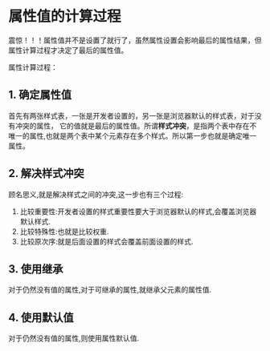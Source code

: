 # 属性值的计算过程

震惊！！！属性值并不是设置了就行了，虽然属性设置会影响最后的属性结果，但属性计算过程才决定了最后的属性值。

属性计算过程：
## 1. 确定属性值
首先有两张样式表，一张是开发者设置的，另一张是浏览器默认的样式表，对于没有冲突的属性，
它的值就是最后的属性值。所谓**样式冲突**，是指两个表中存在不唯一的属性,也就是两个表中某个元素存在多个样式。所以第一步也就是确定唯一属性。

## 2. 解决样式冲突
顾名思义,就是解决样式之间的冲突,这一步也有三个过程:

1. 比较重要性:开发者设置的样式重要性要大于浏览器默认的样式,会覆盖浏览器默认样式.
2. 比较特殊性:也就是比较权重.
3. 比较原次序:就是后面设置的样式会覆盖前面设置的样式.


## 3. 使用继承
对于仍然没有值的属性,对于可继承的属性,就继承父元素的属性值.

## 4. 使用默认值
对于仍然没有值的属性,则使用属性默认值.
